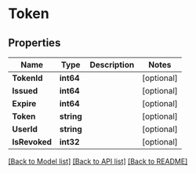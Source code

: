 # Token

## Properties

Name | Type | Description | Notes
------------ | ------------- | ------------- | -------------
**TokenId** | **int64** |  | [optional] 
**Issued** | **int64** |  | [optional] 
**Expire** | **int64** |  | [optional] 
**Token** | **string** |  | [optional] 
**UserId** | **string** |  | [optional] 
**IsRevoked** | **int32** |  | [optional] 

[[Back to Model list]](../README.md#documentation-for-models) [[Back to API list]](../README.md#documentation-for-api-endpoints) [[Back to README]](../README.md)


